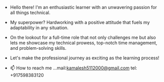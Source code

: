 - Hello there! I'm an enthusiastic learner with an unwavering passion for all things technical. 

- My superpower? Hardworking with a positive attitude that fuels my adaptability in any
situation. 

- On the lookout for a full-time role that not only challenges me but also lets me showcase my technical prowess, top-notch time management, and problem-solving skills. 

- Let's make the professional journey as exciting as the learning process!
- 📫 How to reach me ...mail:kamalesh5112000@gmail.com tel: +917598383120


<!---
kamalesh5112000/kamalesh5112000 is a ✨ special ✨ repository because its `README.md` (this file) appears on your GitHub profile.
You can click the Preview link to take a look at your changes.
--->
